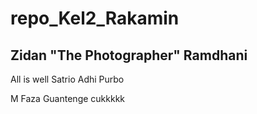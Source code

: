 # repo_Kel2_Rakamin

## Zidan "The Photographer" Ramdhani

All is well
Satrio Adhi Purbo

M Faza Guantenge cukkkkk
